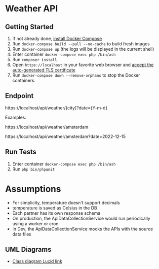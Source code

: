 # Weather API

## Getting Started

1. If not already done, [install Docker Compose](https://docs.docker.com/compose/install/)
2. Run `docker-compose build --pull --no-cache` to build fresh images
3. Run `docker-compose up` (the logs will be displayed in the current shell)
4. Enter container `docker-compose exec php /bin/ash`
5. Run `composer install`
6. Open `https://localhost` in your favorite web browser and [accept the auto-generated TLS certificate](https://stackoverflow.com/a/15076602/1352334)
7. Run `docker-compose down --remove-orphans` to stop the Docker containers.


## Endpoint

https://localhost/api/weather/{city}?date={Y-m-d}

Examples:

https://localhost/api/weather/amsterdam

https://localhost/api/weather/amsterdam?date=2022-12-15

## Run Tests

1. Enter container `docker-compose exec php /bin/ash`
2. Run `php bin/phpunit`


# Assumptions

- For simplicity, temperature doesn't support decimals
- temperature is saved as Celsius in the DB
- Each partner has its own response schema
- On production, the ApiDataCollectionService would run periodically using a worker or cron
- In Dev, the ApiDataCollectionService mocks the APIs with the source data files

## UML Diagrams

- [Class diagram Lucid link](https://lucid.app/lucidchart/fb258ee5-97f3-4407-b558-62fc603de8e2/edit?invitationId=inv_d1e4e58a-50f1-45e3-8da2-6346705cdad0)
